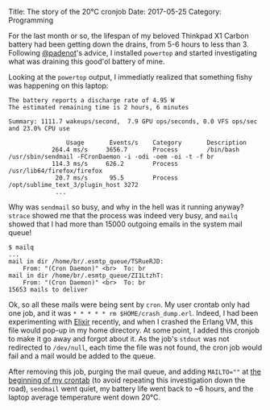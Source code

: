 Title: The story of the 20°C cronjob
Date: 2017-05-25
Category: Programming

For the last month or so, the lifespan of my beloved Thinkpad X1 Carbon battery had been getting down the drains, from 5-6 hours to less than 3. Following [@padenot](https://twitter.com/padenot)'s advice, I installed `powertop` and started investigating what was draining this good'ol battery of mine.

Looking at the `powertop` output, I immediatly realized that something fishy was happening on this laptop:

```
The battery reports a discharge rate of 4.95 W
The estimated remaining time is 2 hours, 6 minutes

Summary: 1111.7 wakeups/second,  7.9 GPU ops/seconds, 0.0 VFS ops/sec and 23.0% CPU use

                Usage       Events/s    Category       Description
            264.4 ms/s     3656.7       Process        /bin/bash /usr/sbin/sendmail -FCronDaemon -i -odi -oem -oi -t -f br
            114.3 ms/s     626.2        Process        /usr/lib64/firefox/firefox
             20.7 ms/s      95.5        Process        /opt/sublime_text_3/plugin_host 3272
             ...
```

Why was `sendmail` so busy, and why in the hell was it running anyway? `strace` showed me that the process was indeed very busy, and `mailq` showed that I had more than 15000 outgoing emails in the system mail queue!

```
$ mailq
...
mail in dir /home/br/.esmtp_queue/TSRueRJD:
    From: "(Cron Daemon)" <br>  To: br
mail in dir /home/br/.esmtp_queue/ZI1LtzhT:
    From: "(Cron Daemon)" <br>  To: br
15653 mails to deliver
```

Ok, so all these mails were being sent by `cron`. My user crontab only had one job, and it was `* * * * * rm $HOME/crash_dump.erl`. Indeed, I had been experimenting with [Elixir](http://elixir-lang.org/) recently, and when I crashed the Erlang VM, this file would pop-up in my home directory. At some point, I added this cronjob to make it go away and forgot about it. As the job's `stdout` was not redirected to `/dev/null`, each time the file was not found, the cron job would fail and a mail would be added to the queue.

After removing this job, purging the mail queue, and adding `MAILTO=""` at [the beginning of my crontab](https://www.cyberciti.biz/faq/disable-the-mail-alert-by-crontab-command/) (to avoid repeating this investigation down the road), `sendmail` went quiet, my battery life went back to ~6 hours, and the laptop average temperature went down 20°C.